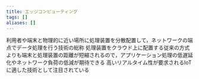```yaml
---
title: エッジコンピューティング
tags: []
aliases: []
---
```

利用者や端末と物理的に近い場所に処理装置を分散配置して，ネットワークの端点でデータ処理を行う技術の総称
処理装置をクラウド上に配置する従来の方式よりも端末と処理装置の距離が短縮されるので，アプリケーション処理の低遅延化やネットワーク負荷の低減が期待できる
高いリアルタイム性が要求されるIoTに適した技術として注目されている